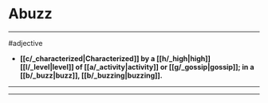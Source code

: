 # Abuzz
---
#adjective
- **[[c/_characterized|Characterized]] by a [[h/_high|high]] [[l/_level|level]] of [[a/_activity|activity]] or [[g/_gossip|gossip]]; in a [[b/_buzz|buzz]], [[b/_buzzing|buzzing]].**
---
---
